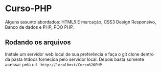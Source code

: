 # Curso-PHP
Alguns assunto abordados:  HTML5 E marcação, CSS3 Design Responsivo, Banco de dados e PHP, POO PHP.

## Rodando os arquivos
Instale um servidor web local de sua preferência e faça o git clone dentro da pasta htdocs fornecida pelo servidor local.
Depois basta somente acessar pela url ``` http://localhost/Curso%20PHP```
